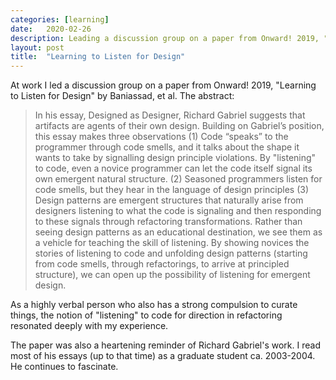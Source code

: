 ```yaml
---
categories: [learning]
date:   2020-02-26
description: Leading a discussion group on a paper from Onward! 2019, "Learning to Listen for Design" by Baniassad, et al.
layout: post
title:  "Learning to Listen for Design"
---
```


At work I led a discussion group on a paper from Onward! 2019, "Learning to Listen for Design" by Baniassad, et al. The abstract:

> In his essay, Designed as Designer, Richard Gabriel suggests that artifacts are agents of their own design. Building on Gabriel’s position, this essay makes three observations (1) Code “speaks” to the programmer through code smells, and it talks about the shape it wants to take by signalling design principle violations. By "listening" to code, even a novice programmer can let the code itself signal its own emergent natural structure. (2) Seasoned programmers listen for code smells, but they hear in the language of design principles (3) Design patterns are emergent structures that naturally arise from designers listening to what the code is signaling and then responding to these signals through refactoring transformations. Rather than seeing design patterns as an educational destination, we see them as a vehicle for teaching the skill of listening. By showing novices the stories of listening to code and unfolding design patterns (starting from code smells, through refactorings, to arrive at principled structure), we can open up the possibility of listening for emergent design.
    
As a highly verbal person who also has a strong compulsion to curate things, the notion of "listening" to code for direction in refactoring resonated deeply with my experience.

The paper was also a heartening reminder of Richard Gabriel's work. I read most of his essays (up to that time) as a graduate student ca. 2003-2004. He continues to fascinate.
